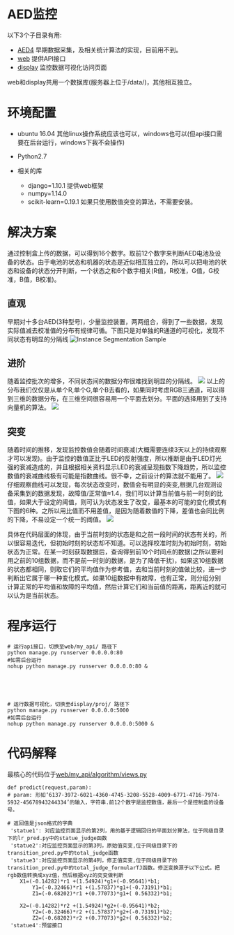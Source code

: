 # AED监控

以下3个子目录有用:
* [AED4](AED4) 早期数据采集，及相关统计算法的实现，目前用不到。
* [web](web)  提供API接口
* [display](display)  监控数据可视化访问页面

web和display共用一个数据库(服务器上位于/data/)，其他相互独立。




# 环境配置
* ubuntu 16.04   其他linux操作系统应该也可以，windows也可以(但api接口需要在后台运行，windows下我不会操作)

* Python2.7 

* 相关的库
    * django=1.10.1         提供web框架  	
    * numpy=1.14.0  
    * scikit-learn=0.19.1   如果只使用数值突变的算法，不需要安装。  




# 解决方案
通过控制盒上传的数据，可以得到16个数字。取前12个数字来判断AED电池及设备的状态。由于电池的状态和机器的状态是近似相互独立的，所以可以把电池的状态和设备的状态分开判断，一个状态之和6个数字相关(R值，R校准，G值，G校准，B值，B校准)。


## 直观
早期对十多台AED(3种型号)，少量监控装置，两两组合，得到了一些数据，发现实际值减去校准值的分布有规律可循。下图只是对单独的R通道的可视化，发现不同状态有明显的分隔线
![Instance Segmentation Sample](image/scatter1.jpg)


## 进阶

随着监控批次的增多，不同状态间的数据分布很难找到明显的分隔线。
![](image/scatter.jpg)
以上的分布我们仅仅是从单个R,单个G,单个B去看的，如果同时考虑RGB三通道，可以得到三维的数据分布，在三维空间很容易用一个平面去划分。平面的选择用到了支持向量机的算法。
![](image/3d.png)


## 突变
随着时间的推移，发现监控数值会随着时间衰减(大概需要连续3天以上的持续观察才可以发现)。由于监控的数值正比于LED的反射强度，所以推断是由于LED灯光强的衰减造成的，并且根据相关资料显示LED的衰减呈现指数下降趋势，所以监控数值的衰减曲线极有可能是指数曲线。很不幸，之前设计的算法就不能用了。
![](image/curve.png)
仔细观察曲线可以发现，每次状态改变时，数值会有明显的突变,根据几台观测设备采集到的数据发现，故障值/正常值≈1.4，我们可以计算当前值与前一时刻的比值，如果大于设定的阈值，则可认为状态发生了改变，最基本的可能的变化模式有下图的6种。之所以用比值而不用差值，是因为随着数值的下降，差值也会同比例的下降，不易设定一个统一的阈值。
![](image/pattern.png)

具体在代码层面的体现，由于当前时刻的状态是和之前一段时间的状态有关的，所以很容易迭代，但初始时刻的状态却不知道。可以选择校准时刻为初始时刻，初始状态为正常。在某一时刻获取数据后，查询得到前10个时间点的数据(之所以要利用之前的10组数据，而不是前一时刻的数据，是为了降低干扰)，如果这10组数据的状态都相同，则取它们的平均值作为参考值，去和当前时刻的值做比较，进一步判断出它属于哪一种变化模式。如果10组数据中有故障，也有正常，则分组分别计算正常的平均值和故障的平均值，然后计算它们和当前值的距离，距离近的就可以认为是当前状态。


# 程序运行

```
# 运行api接口，切换至web/my_api/ 路径下 
python manage.py runserver 0.0.0.0:80
#如需后台运行
nohup python manage.py runserver 0.0.0.0:80 &





# 运行数据可视化，切换至display/proj/ 路径下 
python manage.py runserver 0.0.0.0:5000
#如需后台运行
nohup python manage.py runserver 0.0.0.0:5000 &

```




# 代码解释

最核心的代码位于[web/my_api/algorithm/views.py](web/my_api/algorithm/views.py)
```
def predict(request,param):
# param: 形如‘6137-3972-6021-4360-4745-3208-5528-4009-6771-4716-7974-5932-45678943244334’的输入，字符串.前12个数字是监控数值，最后一个是控制盒的设备号。

# 返回值是json格式的字典
 'statue1': 对应监控页面显示的第2列，用的基于逻辑回归的平面划分算法，位于同级目录下的lr_pred.py中的statue_judge函数
 'statue2':对应监控页面显示的第3列，原始值突变,位于同级目录下的transition_pred.py中的total_judge函数
 'statue3':对应监控页面显示的第4列，修正值突变,位于同级目录下的transition_pred.py中的total_judge_formularTJ函数。修正变换源于以下公式。把rgb数值转换成xyz值，然后根据xyz的突变做判断
	X1=(-0.14282)*r1 +(1.54924)*g1+(-0.95641)*b1;
        Y1=(-0.32466)*r1 +(1.57837)*g1+(-0.73191)*b1;
        Z1=(-0.68202)*r1 +(0.77073)*g1+( 0.56332)*b1;

	X2=(-0.14282)*r2 +(1.54924)*g2+(-0.95641)*b2;
        Y2=(-0.32466)*r2 +(1.57837)*g2+(-0.73191)*b2;
        Z2=(-0.68202)*r2 +(0.77073)*g2+( 0.56332)*b2;
 'statue4':预留接口

```


